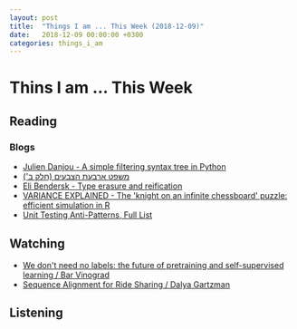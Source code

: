 ```yaml
---
layout: post
title:  "Things I am ... This Week (2018-12-09)"
date:   2018-12-09 00:00:00 +0300
categories: things_i_am
---
```


# Thins I am ... This Week  

## Reading  

### Blogs

- [Julien Danjou - A simple filtering syntax tree in Python][jd1]
- [משפט ארבעת הצבעים (חלק ב')][gad1]
- [Eli Bendersk - Type erasure and reification][eli1]
- [VARIANCE EXPLAINED - The 'knight on an infinite chessboard' puzzle: efficient simulation in R][ve1]
- [Unit Testing Anti-Patterns, Full List][yegor1]

## Watching  

- [We don't need no labels: the future of pretraining and self-supervised learning / Bar Vinograd][rev1]
- [Sequence Alignment for Ride Sharing / Dalya Gartzman][rev2]

## Listening  

[jd1]:https://julien.danjou.info/simple-filtering-syntax-tree-in-python/
[gad1]:https://gadial.net/2018/12/04/four_color_theorem_kempe_proof/
[eli1]:https://eli.thegreenplace.net/2018/type-erasure-and-reification/
[rev1]:https://www.youtube.com/watch?time_continue=1150&v=w9WzUijy4h0
[rev2]:https://www.youtube.com/watch?v=rZSdHKyp55M
[ve1]:http://varianceexplained.org/r/knight-chess/
[yegor1]:https://www.yegor256.com/2018/12/11/unit-testing-anti-patterns.html